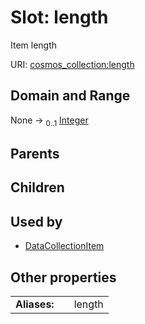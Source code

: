 
# Slot: length

Item length

URI: [cosmos_collection:length](https://www.cdisc.org/cosmos/collection_v1.0length)


## Domain and Range

None &#8594;  <sub>0..1</sub> [Integer](types/Integer.md)

## Parents


## Children


## Used by

 * [DataCollectionItem](DataCollectionItem.md)

## Other properties

|  |  |  |
| --- | --- | --- |
| **Aliases:** | | length |